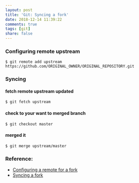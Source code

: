 ```yaml
---
layout: post
title: 'Git: Syncing a fork'
date: 2018-12-14 11:39:22
comments: true
tags: [git]
share: false
---
```


### Configuring remote upstream
```shell
$ git remote add upstream https://github.com/ORIGINAL_OWNER/ORIGINAL_REPOSITORY.git
```
### Syncing
#### fetch remote upstream updated
```shell
$ git fetch upstream
```
#### check to your want to merged branch
```shell
$ git checkout master
```
#### merged it
```shell
$ git merge upstream/master
```

### Reference:
* [Configuring a remote for a fork](https://help.github.com/articles/configuring-a-remote-for-a-fork/)
* [Syncing a fork](https://help.github.com/articles/syncing-a-fork/)
